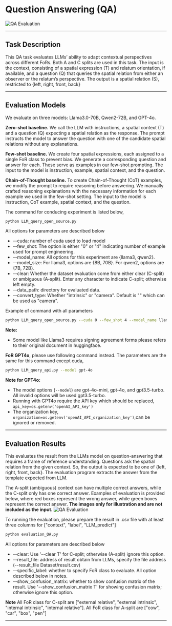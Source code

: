 # Question Answering (QA)
![QA Evaluation](QA_evaluation.gif)

---

## Task Description

This QA task evaluates LLMs’ ability to adapt contextual perspectives across different FoRs.
Both A and C splits are used in this task. 
The input is the context, consisting of a spatial expression (T) and relatum orientation, if available, and a question (Q) that queries the spatial relation from either an observer or the relatum’s perspective. 
The output is a spatial relation (S), restricted to {left, right, front, back}


---

## Evaluation Models

We evaluate on three models: Llama3.0-70B, Qwen2-72B, and GPT-4o.

**Zero-shot baseline.**
We call the LLM with instructions, a spatial context (T) and a question (Q) expecting a spatial relation as the response. 
The prompt instructs the model to answer the question with one of the candidate spatial relations without any explanations.


**Few-shot baseline.**
We create four spatial expressions, each assigned to a single FoR class to prevent bias. 
We generate a corresponding question and answer for each. 
These serve as examples in our few-shot prompting. 
The input to the model is instruction, example, spatial context, and the question.

**Chain-of-Thought baseline.**
To create Chain-of-Thought (CoT) examples, we modify the prompt to require reasoning before answering.
We manually crafted reasoning explanations with the necessary information for each example we used in the few-shot setting.
The input to the model is instruction, CoT example, spatial context, and the question.


The command for conducing experiment is listed below,

```bash
python LLM_query_open_source.py
```

All options for parameters are described below
- --cuda: number of cuda used to load model
- --few_shot: The option is either "0" or "4" indicating number of example used for prompt engineering.
- --model_name: All options for this experiment are {llama3, qwen2}.
- --model_size: For llama3, options are {8B, 70B}. For qwen2, options are {7B, 72B}.
- --clear: Whether the dataset evaluation come from either clear (C-split) or ambiguous (A-split). Enter any character to indicate C-split; otherwise left empty.
- --data_path: directory for evaluated data.
- --convert_type: Whether "intrinsic" or "camera". Default is "" which can be used as "camera".

Example of command with all parameters

```bash
python LLM_query_open_source.py --cuda 0 --few_shot 4 --model_name llama3 --model_size 70B --clear T --data_path Dataset/test.json --convert_type intrinsic
```

**Note:** 
- Some model like Llama3 requires signing agreement forms please refers to their original document in huggingface. 


**FoR GPT4o**, please use following command instead. The parameters are the same for this command except cuda,

```bash
python LLM_query_api.py --model gpt-4o
```

**Note for GPT4o:**
- The model options (``--model``) are gpt-4o-mini, gpt-4o, and gpt3.5-turbo. All invalid options will be used gpt3.5-turbo.
- Running with GPT4o require the API key which should be replaced, ``api_key=os.getenv('openAI_API_key')``
- The organization key, ``organization=os.getenv('openAI_API_organization_key')``,can be ignored or removed.

---
## Evaluation Results

This evaluates the result from the LLMs model on question-answering that requires a frame of reference understanding.
Questions ask the spatial relation from the given context. 
So, the output is expected to be one of {left, right, front, back}.
The evaluation program extracts the answer from the template expected from LLM. 

The A-split (ambiguous) context can have multiple correct answers, while the C-split only has one correct answer.
Examples of evaluation is provided below, where red boxes represent the wrong answer, while green boxes represent the correct answer.
**The images only for illustration and are not included as the input.**
![QA Evaluation](QA_evaluation.gif)


To running the evaluation, please prepare the result in .csv file with at least three columns for ["context", "label", "LLM_predict"]

```bash
python evaluation_QA.py
```

All options for parameters are described below
- --clear: Use '--clear T' for C-split; otherwise (A-split) ignore this option.
- --result_file: address of result obtain from LLMs, specify the file address (--result_file Dataset/result.csv)
- --specific_label: whether to specify FoR class to evaluate. All option described below in notes.
- --show_confusion_matrix: whether to show confusion matrix of the result. Use '--show_confusion_matrix T' for showing confusion matrix; otherwise ignore this option.

**Note** All FoR class for C-split are ["external relative", "external intrinsic", "internal intrinsic", "internal relative"]. All FoR class for A-split are ["cow", "car", "box", "pen"]

---